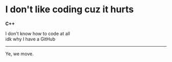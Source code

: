 # I don't like coding cuz it hurts

**C++**

I don't know how to code at all  
idk why I have a GitHub

---

Ye, we move.

